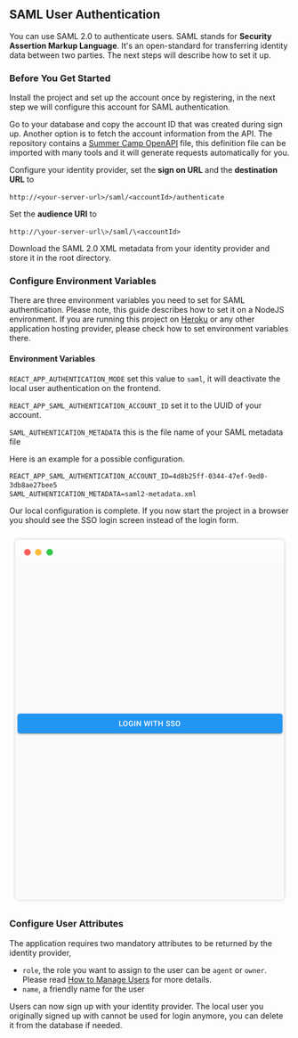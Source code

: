 ## SAML User Authentication

You can use SAML 2.0 to authenticate users. SAML stands for **Security Assertion Markup Language**. It's an open-standard for transferring identity data between two parties. The next steps will describe how to set it up.

### Before You Get Started

Install the project and set up the account once by registering, in the next step we will configure this account for SAML authentication.

Go to your database and copy the account ID that was created during sign up. Another option is to fetch the account information from the API. The repository contains a [Summer Camp OpenAPI](https://github.com/public-park/summer-camp/blob/master/api-summer-camp.yaml) file, this definition file can be imported with many tools and it will generate requests automatically for you.

Configure your identity provider, set the **sign on URL** and the **destination URL** to

`http://<your-server-url>/saml/<accountId>/authenticate`

Set the **audience URI** to

`http://\your-server-url\>/saml/\<accountId>`

Download the SAML 2.0 XML metadata from your identity provider and store it in the root directory.

### Configure Environment Variables

There are three environment variables you need to set for SAML authentication. Please note, this guide describes how to set it on a NodeJS environment. If you are running this project on [Heroku](https://www.heroku.com) or any other application hosting provider, please check how to set environment variables there.

#### Environment Variables

`REACT_APP_AUTHENTICATION_MODE` set this value to `saml`, it will deactivate the local user authentication on the frontend.

`REACT_APP_SAML_AUTHENTICATION_ACCOUNT_ID` set it to the UUID of your account.

`SAML_AUTHENTICATION_METADATA` this is the file name of your SAML metadata file

Here is an example for a possible configuration.

```REACT_APP_AUTHENTICATION_MODE=saml
REACT_APP_SAML_AUTHENTICATION_ACCOUNT_ID=4d8b25ff-0344-47ef-9ed0-3db8ae27bee5
SAML_AUTHENTICATION_METADATA=saml2-metadata.xml

```

Our local configuration is complete. If you now start the project in a browser you should see the SSO login screen instead of the login form.

<p align="center">
    <img src="../phone-login-sso@2x.png" alt="Phone Preview" width="500" />
</p>

### Configure User Attributes

The application requires two mandatory attributes to be returned by the identity provider,

- `role`, the role you want to assign to the user can be `agent` or `owner`. Please read [How to Manage Users](manage-users.md) for more details.
- `name`, a friendly name for the user

Users can now sign up with your identity provider. The local user you originally signed up with cannot be used for login anymore, you can delete it from the database if needed.

